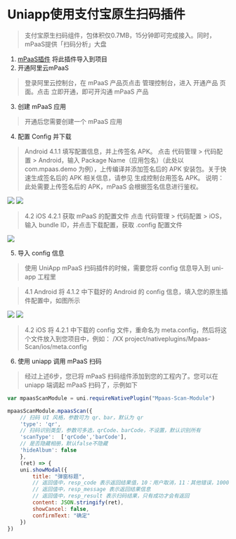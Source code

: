 # Uniapp使用支付宝原生扫码插件
> 支付宝原生扫码组件，包体积仅0.7MB，15分钟即可完成接入。同时，mPaaS提供「扫码分析」大盘

1. [mPaaS插件](https://ext.dcloud.net.cn/plugin?id=2636) 将此插件导入到项目
2. 开通阿里云mPaaS 
> 登录阿里云控制台，在 mPaaS 产品页点击 管理控制台，进入 开通产品 页面。点击 立即开通，即可开沟通 mPaaS 产品
3. 创建 mPaaS 应用
> 开通后您需要创建一个 mPaaS 应用
4. 配置 Config 并下载
>  Android
4.1.1 填写配置信息，并上传签名 APK。
点击 代码管理 > 代码配置 > Android，输入 Package Name（应用包名）（此处以 com.mpaas.demo 为例），上传编译并添加签名后的 APK 安装包。关于快速生成签名后的 APK 相关信息，请参见 生成控制台用签名 APK。
说明：此处需要上传签名后的 APK，mPaaS 会根据签名信息进行鉴权。

![](http://docs-aliyun.cn-hangzhou.oss.aliyun-inc.com/assets/pic/164968/AntCloud_zh/1589511367385/44.png)
![](http://docs-aliyun.cn-hangzhou.oss.aliyun-inc.com/assets/pic/164968/AntCloud_zh/1589511594603/45.png)
>4.2 iOS
4.2.1 获取 mPaaS 的配置文件
点击 代码管理 > 代码配置 > iOS，输入 bundle ID，并点击下载配置，获取 .config 配置文件

![](http://tmpimage.oss-cn-hangzhou.aliyuncs.com/7EB29523-8AE2-4733-83B3-AFDF1E8A6730.png)

5. 导入 config 信息
> 使用 UniApp mPaaS 扫码插件的时候，需要您将 config 信息导入到 uni-app 工程里

> 4.1 Android
将 4.1.2 中下载好的 Android 的 config 信息，填入您的原生插件配置中，如图所示

![](http://mpaas-demo.oss-cn-hangzhou.aliyuncs.com/readme_images/7FD823CC-9C6E-4E73-9FA3-6ED435B35196.png)
![](http://mpaas-demo.oss-cn-hangzhou.aliyuncs.com/readme_images/4C69B573-6BC7-44DF-8741-107CB8CE066D.png)
>4.2 iOS
将 4.2.1 中下载的 config 文件，重命名为 meta.config，然后将这个文件放入到您项目中，例如： /XX project/nativeplugins/Mpaas-Scan/ios/meta.config

6.  使用 uniapp 调用 mPaaS 扫码

>经过上述6步，您已将 mPaaS 扫码组件添加到您的工程内了。您可以在 uniapp 端调起 mPaaS 扫码了，示例如下

``` javascript
var mpaasScanModule = uni.requireNativePlugin("Mpaas-Scan-Module")

mpaasScanModule.mpaasScan({
    // 扫码 UI 风格，参数可为 qr、bar，默认为 qr
    'type': 'qr',
    // 扫码识别类型，参数可多选，qrCode、barCode，不设置，默认识别所有
    'scanType':  ['qrCode','barCode'],
    // 是否隐藏相册，默认false不隐藏
    'hideAlbum': false
    },
    (ret) => {
    uni.showModal({
        title: "弹窗标题",
        // 返回值中，resp_code 表示返回结果值，10：用户取消，11：其他错误，1000：成功
        // 返回值中，resp_message 表示返回结果信息
        // 返回值中，resp_result 表示扫码结果，只有成功才会有返回
        content: JSON.stringify(ret),
        showCancel: false,
        confirmText: "确定"
    })
})
```